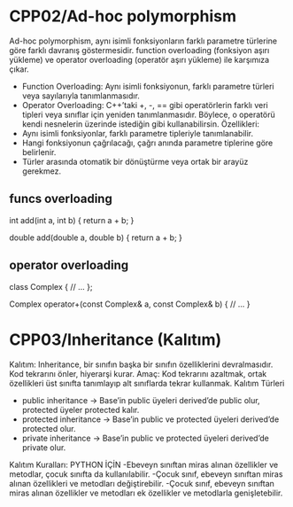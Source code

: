

# CPP02/Ad-hoc polymorphism
Ad-hoc polymorphism, aynı isimli fonksiyonların farklı parametre türlerine göre farklı davranış göstermesidir.
function overloading (fonksiyon aşırı yükleme) ve operator overloading (operatör aşırı yükleme) ile karşımıza çıkar.
- Function Overloading: Aynı isimli fonksiyonun, farklı parametre türleri veya sayılarıyla tanımlanmasıdır.
- Operator Overloading: C++’taki +, -, == gibi operatörlerin farklı veri tipleri veya sınıflar için yeniden tanımlanmasıdır. Böylece, o operatörü kendi nesnelerin üzerinde istediğin gibi kullanabilirsin.
Özellikleri:
- Aynı isimli fonksiyonlar, farklı parametre tipleriyle tanımlanabilir.
- Hangi fonksiyonun çağrılacağı, çağrı anında parametre tiplerine göre belirlenir.
- Türler arasında otomatik bir dönüştürme veya ortak bir arayüz gerekmez.

funcs overloading
---
int add(int a, int b) {
    return a + b;
}

double add(double a, double b) {
    return a + b;
}


operator overloading
---
class Complex {
    // ...
};

Complex operator+(const Complex& a, const Complex& b) {
    // ...
}



# CPP03/Inheritance (Kalıtım)
Kalıtım: Inheritance, bir sınıfın başka bir sınıfın özelliklerini devralmasıdır. Kod tekrarını önler, hiyerarşi kurar.
Amaç: Kod tekrarını azaltmak, ortak özellikleri üst sınıfta tanımlayıp alt sınıflarda tekrar kullanmak.
Kalıtım Türleri
- public inheritance → Base’in public üyeleri derived’de public olur, protected üyeler protected kalır.
- protected inheritance → Base’in public ve protected üyeleri derived’de protected olur.
- private inheritance → Base’in public ve protected üyeleri derived’de private olur.


Kalıtım Kuralları:  PYTHON İÇİN
-Ebeveyn sınıftan miras alınan özellikler ve metodlar, çocuk sınıfta da kullanılabilir.
-Çocuk sınıf, ebeveyn sınıftan miras alınan özellikleri ve metodları değiştirebilir.
-Çocuk sınıf, ebeveyn sınıftan miras alınan özellikler ve metodları ek özellikler ve metodlarla genişletebilir.

